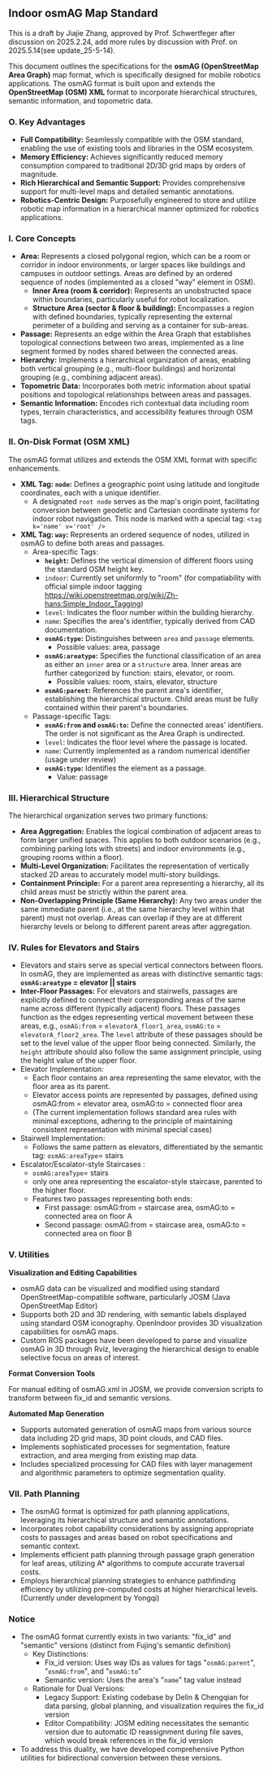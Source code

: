 ## Indoor osmAG Map Standard
This is a draft by Jiajie Zhang, approved by Prof. Schwertfeger after discussion on 2025.2.24, add more rules by discussion with Prof. on 2025.5.14(see update_25-5-14).

This document outlines the specifications for the **osmAG (OpenStreetMap Area Graph)** map format, which is specifically designed for mobile robotics applications. The osmAG format is built upon and extends the **OpenStreetMap (OSM) XML** format to incorporate hierarchical structures, semantic information, and topometric data.

### **O. Key Advantages**

- **Full Compatibility:** Seamlessly compatible with the OSM standard, enabling the use of existing tools and libraries in the OSM ecosystem.
- **Memory Efficiency:** Achieves significantly reduced memory consumption compared to traditional 2D/3D grid maps by orders of magnitude.
- **Rich Hierarchical and Semantic Support:** Provides comprehensive support for multi-level maps and detailed semantic annotations.
- **Robotics-Centric Design:** Purposefully engineered to store and utilize robotic map information in a hierarchical manner optimized for robotics applications.

### **I. Core Concepts**

- **Area:** Represents a closed polygonal region, which can be a room or corridor in indoor environments, or larger spaces like buildings and campuses in outdoor settings. Areas are defined by an ordered sequence of nodes (implemented as a closed "way" element in OSM).
    - **Inner Area (room & corridor):** Represents an unobstructed space within boundaries, particularly useful for robot localization.
    - **Structure Area (sector & floor & building):** Encompasses a region with defined boundaries, typically representing the external perimeter of a building and serving as a container for sub-areas.
- **Passage:** Represents an edge within the Area Graph that establishes topological connections between two areas, implemented as a line segment formed by nodes shared between the connected areas.
- **Hierarchy:** Implements a hierarchical organization of areas, enabling both vertical grouping (e.g., multi-floor buildings) and horizontal grouping (e.g., combining adjacent areas).
- **Topometric Data:** Incorporates both metric information about spatial positions and topological relationships between areas and passages.
- **Semantic Information:** Encodes rich contextual data including room types, terrain characteristics, and accessibility features through OSM tags.

### **II. On-Disk Format (OSM XML)**

The osmAG format utilizes and extends the OSM XML format with specific enhancements.

- **XML Tag: `node`:** Defines a geographic point using latitude and longitude coordinates, each with a unique identifier.
    - A designated `root node` serves as the map's origin point, facilitating conversion between geodetic and Cartesian coordinate systems for indoor robot navigation. This node is marked with a special tag: `<tag k='name' v='root' />`
- **XML Tag: `way`:** Represents an ordered sequence of nodes, utilized in osmAG to define both areas and passages.
    - Area-specific Tags:
        - **`height`:** Defines the vertical dimension of different floors using the standard OSM height key.
        - `indoor`: Currently set uniformly to "room" (for compatiability with official simple indoor tagging https://wiki.openstreetmap.org/wiki/Zh-hans:Simple_Indoor_Tagging)
        - `level`: Indicates the floor number within the building hierarchy.
        - `name`: Specifies the area's identifier, typically derived from CAD documentation.
        - **`osmAG:type`:** Distinguishes between `area` and `passage` elements.
            - Possible values: area, passage
        - **`osmAG:areatype`:** Specifies the functional classification of an area as either an `inner` area or a `structure` area. Inner areas are further categorized by function: stairs, elevator, or room.
            - Possible values: room, stairs, elevator, structure
        - **`osmAG:parent`:** References the parent area's identifier, establishing the hierarchical structure. Child areas must be fully contained within their parent's boundaries.
    - Passage-specific Tags:
        - **`osmAG:from` and `osmAG:to`:** Define the connected areas' identifiers. The order is not significant as the Area Graph is undirected.
        - `level`: Indicates the floor level where the passage is located.
        - `name`: Currently implemented as a random numerical identifier (usage under review)
        - **`osmAG:type`:** Identifies the element as a passage.
            - Value: passage

### **III. Hierarchical Structure**

The hierarchical organization serves two primary functions:

- **Area Aggregation:** Enables the logical combination of adjacent areas to form larger unified spaces. This applies to both outdoor scenarios (e.g., combining parking lots with streets) and indoor environments (e.g., grouping rooms within a floor).
- **Multi-Level Organization:** Facilitates the representation of vertically stacked 2D areas to accurately model multi-story buildings.
- **Containment Principle:** For a parent area representing a hierarchy, all its child areas must be strictly within the parent area.
- **Non-Overlapping Principle (Same Hierarchy):** Any two areas under the same immediate parent (i.e., at the same hierarchy level within that parent) must not overlap. Areas can overlap if they are at different hierarchy levels or belong to different parent areas after aggregation.

### **IV. Rules for Elevators and Stairs**

- Elevators and stairs serve as special vertical connectors between floors. In osmAG, they are implemented as areas with distinctive semantic tags: **`osmAG:areatype` = elevator || stairs**
- **Inter-Floor Passages:** For elevators and stairwells, passages are explicitly defined to connect their corresponding areas of the same name across different (typically adjacent) floors. These passages function as the edges representing vertical movement between these areas, e.g., `osmAG:from` = `elevatorA_floor1_area`, `osmAG:to` = `elevatorA_floor2_area`. The `level` attribute of these passages should be set to the level value of the upper floor being connected. Similarly, the `height` attribute should also follow the same assignment principle, using the height value of the upper floor.
- Elevator Implementation:
    - Each floor contains an area representing the same elevator, with the floor area as its parent.
    - Elevator access points are represented by passages, defined using osmAG:from = elevator area, osmAG:to = connected floor area
    - (The current implementation follows standard area rules with minimal exceptions, adhering to the principle of maintaining consistent representation with minimal special cases)
- Stairwell Implementation:
    - Follows the same pattern as elevators, differentiated by the semantic tag: `osmAG:areaType`= stairs
- Escalator/Escalator-style Staircases :
    - `osmAG:areaType`= stairs
    - only one area representing the escalator-style staircase, parented to the higher floor.
    - Features two passages representing both ends:
        - First passage: osmAG:from = staircase area, osmAG:to = connected area on floor A
        - Second passage: osmAG:from = staircase area, osmAG:to = connected area on floor B

### **V. Utilities**

**Visualization and Editing Capabilities**

- osmAG data can be visualized and modified using standard OpenStreetMap-compatible software, particularly JOSM (Java OpenStreetMap Editor)
- Supports both 2D and 3D rendering, with semantic labels displayed using standard OSM iconography. OpenIndoor provides 3D visualization capabilities for osmAG maps.
- Custom ROS packages have been developed to parse and visualize osmAG in 3D through Rviz, leveraging the hierarchical design to enable selective focus on areas of interest.

**Format Conversion Tools**

For manual editing of osmAG.xml in JOSM, we provide conversion scripts to transform between fix_id and semantic versions.

**Automated Map Generation**

- Supports automated generation of osmAG maps from various source data including 2D grid maps, 3D point clouds, and CAD files.
- Implements sophisticated processes for segmentation, feature extraction, and area merging from existing map data.
- Includes specialized processing for CAD files with layer management and algorithmic parameters to optimize segmentation quality.

### **VII. Path Planning**

- The osmAG format is optimized for path planning applications, leveraging its hierarchical structure and semantic annotations.
- Incorporates robot capability considerations by assigning appropriate costs to passages and areas based on robot specifications and semantic context.
- Implements efficient path planning through passage graph generation for leaf areas, utilizing A* algorithms to compute accurate traversal costs.
- Employs hierarchical planning strategies to enhance pathfinding efficiency by utilizing pre-computed costs at higher hierarchical levels. (Currently under development by Yongqi)

### Notice

- The osmAG format currently exists in two variants: "fix_id" and "semantic" versions (distinct from Fujing's semantic definition)
    - Key Distinctions:
        - Fix_id version: Uses way IDs as values for tags "`osmAG:parent`", "`osmAG:from`", and "`osmAG:to`"
        - Semantic version: Uses the area's "`name`" tag value instead
    - Rationale for Dual Versions:
        - Legacy Support: Existing codebase by Delin & Chengqian for data parsing, global planning, and visualization requires the fix_id version
        - Editor Compatibility: JOSM editing necessitates the semantic version due to automatic ID reassignment during file saves, which would break references in the fix_id version
- To address this duality, we have developed comprehensive Python utilities for bidirectional conversion between these versions.
